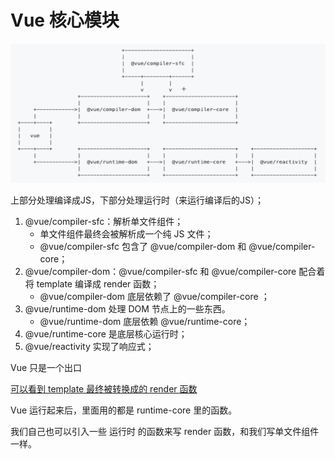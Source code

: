 # Vue 核心模块

![Vue 核心模块](../../../images/mini-vue/Vue核心模块.jpeg)

上部分处理编译成JS，下部分处理运行时（来运行编译后的JS）；

1. @vue/compiler-sfc：解析单文件组件；
    - 单文件组件最终会被解析成一个纯 JS 文件；
    - @vue/compiler-sfc 包含了 @vue/compiler-dom 和 @vue/compiler-core；
2. @vue/compiler-dom：@vue/compiler-sfc 和 @vue/compiler-core 配合着将 template 编译成 render 函数；
    - @vue/compiler-dom 底层依赖了 @vue/compiler-core ；
3. @vue/runtime-dom 处理 DOM 节点上的一些东西。
    - @vue/runtime-dom 底层依赖 @vue/runtime-core；
4. @vue/runtime-core 是底层核心运行时；
5. @vue/reactivity 实现了响应式；

Vue 只是一个出口

[可以看到 template 最终被转换成的 render 函数](https://vue-next-template-explorer.netlify.app)

Vue 运行起来后，里面用的都是 runtime-core 里的函数。

我们自己也可以引入一些 运行时 的函数来写 render 函数，和我们写单文件组件一样。
